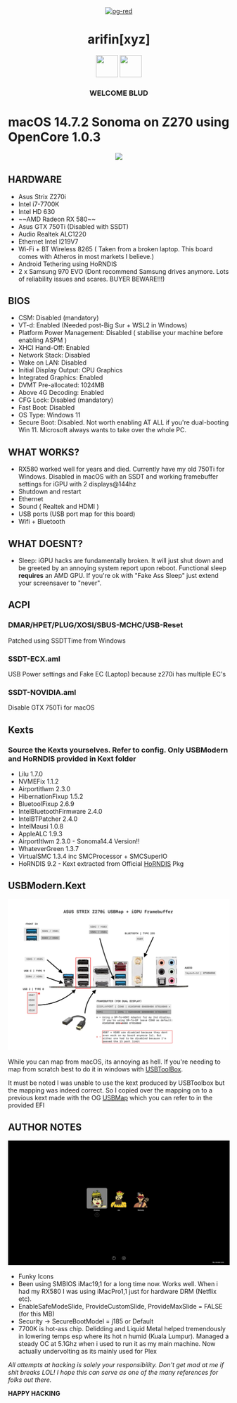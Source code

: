 <div align="center">
 <a href="https://arifin.xyz"
><img src="https://i.ibb.co/284vy3R/og-red.png" alt="og-red" width="200"></a>
 </a>
 <h1>arifin[xyz]</h1>

</div>

<div align="center">

<img src="./img/invisibleman.avifs" width=50 height=50/>
<img src="https://i.gifer.com/T3IX.gif" width=50 height=50/>

<h3>WELCOME BLUD</h3>

</div>

# macOS 14.7.2 Sonoma on Z270 using OpenCore 1.0.3

<p align="center">
<img width="128" src="img/sonoma.avif">
</p>

## HARDWARE

* Asus Strix Z270i
* Intel i7-7700K
* Intel HD 630
* \~~AMD Radeon RX 580~~
* Asus GTX 750Ti (Disabled with SSDT)
* Audio Realtek ALC1220
* Ethernet Intel I219V7
* Wi-Fi + BT Wireless 8265 ( Taken from a broken laptop. This board comes with Atheros in most markets I believe.)
* Android Tethering using HoRNDIS
* 2 x Samsung 970 EVO (Dont recommend Samsung drives anymore. Lots of reliability issues and scares. BUYER BEWARE!!!)

## BIOS

* CSM: Disabled (mandatory)
* VT-d: Enabled (Needed post-Big Sur + WSL2 in Windows)
* Platform Power Management: Disabled ( stabilise your machine before enabling ASPM )
* XHCI Hand-Off: Enabled
* Network Stack: Disabled
* Wake on LAN: Disabled
* Initial Display Output: CPU Graphics
* Integrated Graphics: Enabled
* DVMT Pre-allocated: 1024MB
* Above 4G Decoding: Enabled
* CFG Lock: Disabled (mandatory)
* Fast Boot: Disabled
* OS Type: Windows 11
* Secure Boot: Disabled. Not worth enabling AT ALL if you're dual-booting Win 11. Microsoft always wants to take over the whole PC.

## WHAT WORKS?

* RX580 worked well for years and died. Currently have my old 750Ti for Windows. Disabled in
  macOS with an SSDT and working framebuffer settings for iGPU with 2 displays@144hz
* Shutdown and restart
* Ethernet
* Sound ( Realtek and HDMI )
* USB ports (USB port map for this board)
* Wifi + Bluetooth

## WHAT DOESNT?

* Sleep: iGPU hacks are fundamentally broken. It will just shut down and be greeted by an annoying system report upon reboot.
  Functional sleep **requires** an AMD GPU. If you're ok with "Fake Ass Sleep" just extend your screensaver to "never".

## ACPI

### DMAR/HPET/PLUG/XOSI/SBUS-MCHC/USB-Reset

Patched using SSDTTime from Windows

### SSDT-ECX.aml

USB Power settings and Fake EC (Laptop) because z270i has multiple EC's

### SSDT-NOVIDIA.aml

Disable GTX 750Ti for macOS

## Kexts

### Source the Kexts yourselves. Refer to config. Only USBModern and HoRNDIS provided in Kext folder

* Lilu 1.7.0
* NVMEFix 1.1.2
* Airportitlwm 2.3.0
* HibernationFixup 1.5.2
* BluetoolFixup 2.6.9
* IntelBluetoothFirmware 2.4.0
* IntelBTPatcher 2.4.0
* IntelMausi 1.0.8
* AppleALC 1.9.3
* AirportItlwm 2.3.0 - Sonoma14.4 Version!!
* WhateverGreen 1.3.7
* VirtualSMC 1.3.4 inc SMCProcessor + SMCSuperIO
* HoRNDIS 9.2 - Kext extracted from Official [HoRNDIS](https://github.com/jwise/HoRNDIS) Pkg

## USBModern.Kext

![USBMap](img/usbmap.webp)

While you can map from macOS, its annoying as hell. If you're needing to map from scratch best to do it in windows with
[USBToolBox](https://github.com/USBToolBox/tool).

It must be noted I was unable to use the kext produced by USBToolbox but the mapping was indeed correct. So I copied over the mapping on to a previous kext made with the OG [USBMap](https://github.com/corpnewt/USBMap) which you can refer to in the provided EFI

## AUTHOR NOTES

![Custom Icons](img/boot.webp)

* Funky Icons
* Been using SMBIOS iMac19,1 for a long time now. Works well. When i had my RX580 I was using iMacPro1,1 just for hardware DRM (Netflix etc).
* EnableSafeModeSlide, ProvideCustomSlide, ProvideMaxSlide = FALSE (for this MB)
* Security -> SecureBootModel = j185 or Default
* 7700K is hot-ass chip. Delidding and Liquid Metal helped tremendously in lowering temps esp where its hot n humid (Kuala Lumpur). Managed a steady OC at 5.1Ghz when i used to run it as my main machine. Now actually undervolting as its mainly used for Plex

*All attempts at hacking is solely your responsibility. Don't get mad at me if shit breaks LOL!
I hope this can serve as one of the many references for folks out there.*

**HAPPY HACKING**
